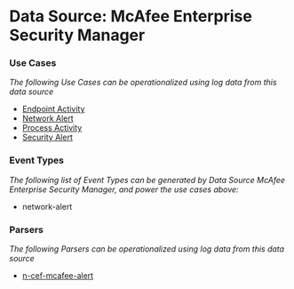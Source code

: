 Data Source: McAfee Enterprise Security Manager
===============================================

### Use Cases

_The following Use Cases can be operationalized using log data from this data source_

* [Endpoint Activity](usecase_endpoint_activity.md)
* [Network Alert](usecase_network_alert.md)
* [Process Activity](usecase_process_activity.md)
* [Security Alert](usecase_security_alert.md)


### Event Types

_The following list of Event Types can be generated by Data Source McAfee Enterprise Security Manager, and power the use cases above:_

- network-alert


### Parsers

_The following Parsers can be operationalized using log data from this data source_

* [n-cef-mcafee-alert](parserContent_n-cef-mcafee-alert.md)
